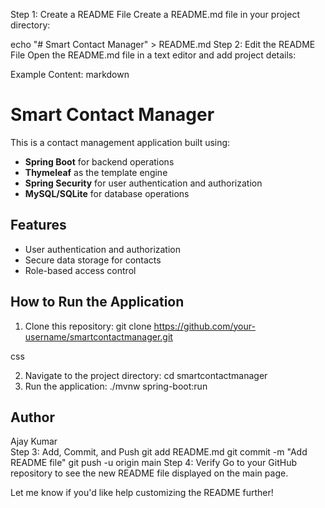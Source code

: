 Step 1: Create a README File
Create a README.md file in your project directory:

echo "# Smart Contact Manager" > README.md
Step 2: Edit the README File
Open the README.md file in a text editor and add project details:

Example Content:
markdown

# Smart Contact Manager

This is a contact management application built using:

- **Spring Boot** for backend operations  
- **Thymeleaf** as the template engine  
- **Spring Security** for user authentication and authorization  
- **MySQL/SQLite** for database operations  

## Features
- User authentication and authorization  
- Secure data storage for contacts  
- Role-based access control  

## How to Run the Application
1. Clone this repository:
git clone https://github.com/your-username/smartcontactmanager.git

css

2. Navigate to the project directory:
cd smartcontactmanager
3. Run the application:
./mvnw spring-boot:run


## Author
Ajay Kumar  
Step 3: Add, Commit, and Push
git add README.md
git commit -m "Add README file"
git push -u origin main
Step 4: Verify
Go to your GitHub repository to see the new README file displayed on the main page.

Let me know if you'd like help customizing the README further!







